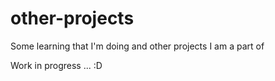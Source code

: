 # other-projects
Some learning that I'm doing and other projects I am a part of

Work in progress ... :D
